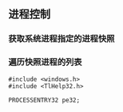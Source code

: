 ## 进程控制
### 获取系统进程指定的进程快照
### 遍历快照进程的列表
```
#include <windows.h>
#include <TlHelp32.h>

PROCESSENTRY32 pe32;
```
